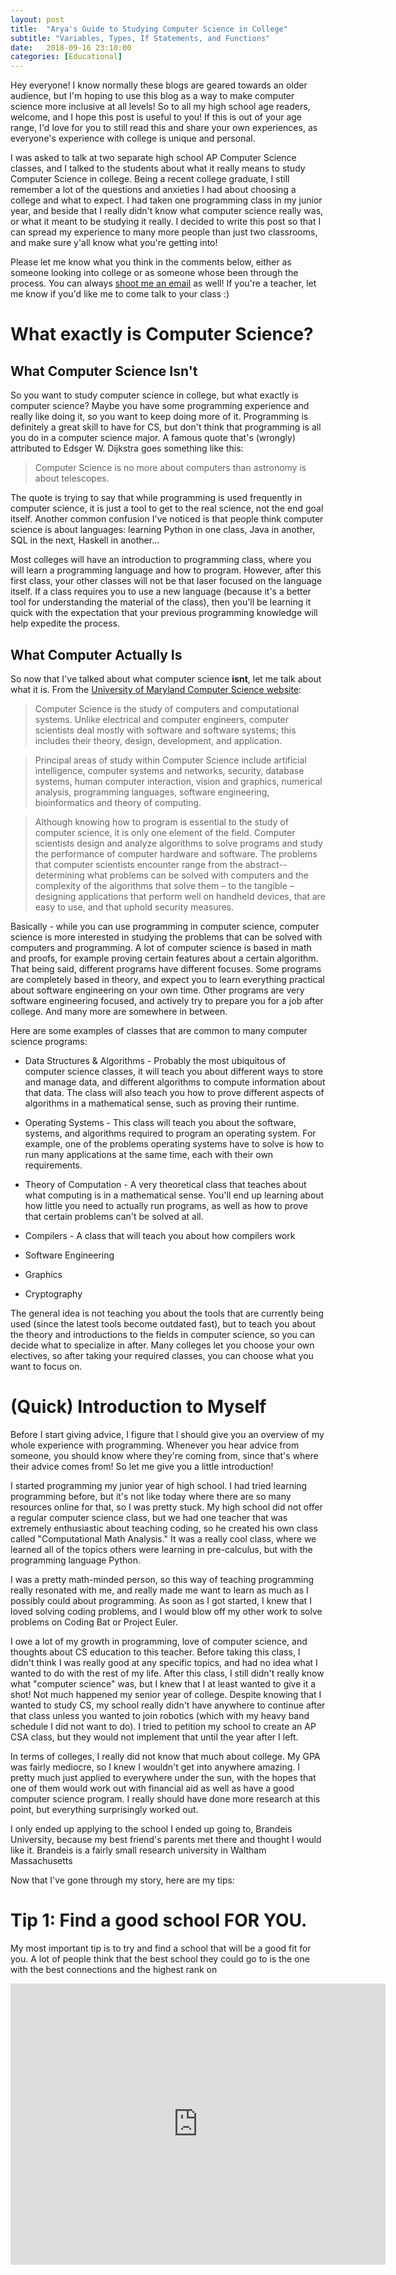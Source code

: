 ```yaml
---
layout: post
title:  "Arya's Guide to Studying Computer Science in College"
subtitle: "Variables, Types, If Statements, and Functions"
date:   2018-09-16 23:10:00
categories: [Educational]
---
```


Hey everyone! I know normally these blogs are geared towards an older audience, but I'm hoping to use this blog as a way to make computer science more inclusive at all levels! So to all my high school age readers, welcome, and I hope this post is useful to you! If this is out of your age range, I'd love for you to still read this and share your own experiences, as everyone's experience with college is unique and personal.

I was asked to talk at two separate high school AP Computer Science classes, and I talked to the students about what it really means to study Computer Science in college. Being a recent college graduate, I still remember a lot of the questions and anxieties I had about choosing a college and what to expect. I had taken one programming class in my junior year, and beside that I really didn't know what computer science really was, or what it meant to be studying it really. I decided to write this post so that I can spread my experience to many more people than just two classrooms, and make sure y'all know what you're getting into!

Please let me know what you think in the comments below, either as someone looking into college or as someone whose been through the process. You can always [shoot me an email](mailto:arya@aryaboudaie.com) as well! If you're a teacher, let me know if you'd like me to come talk to your class :)

# What exactly is Computer Science?

## What Computer Science Isn't

So you want to study computer science in college, but what exactly is computer science? Maybe you have some programming experience and really like doing it, so you want to keep doing more of it. Programming is definitely a great skill to have for CS, but don't think that programming is all you do in a computer science major. A famous quote that's (wrongly) attributed to Edsger W. Dijkstra goes something like this:

> Computer Science is no more about computers than astronomy is about telescopes.

The quote is trying to say that while programming is used frequently in computer science, it is just a tool to get to the real science, not the end goal itself. Another common confusion I've noticed is that people think computer science is about languages: learning Python in one class, Java in another, SQL in the next, Haskell in another...

Most colleges will have an introduction to programming class, where you will learn a programming language and how to program. However, after this first class, your other classes will not be that laser focused on the language itself. If a class requires you to use a new language (because it's a better tool for understanding the material of the class), then you'll be learning it quick with the expectation that your previous programming knowledge will help expedite the process.

## What Computer Actually Is

So now that I've talked about what computer science __isnt__, let me talk about what it is. From the [University of Maryland Computer Science website](https://undergrad.cs.umd.edu/what-computer-science):

> Computer Science is the study of computers and computational systems. Unlike electrical and computer engineers, computer scientists deal mostly with software and software systems; this includes their theory, design, development, and application.

> Principal areas of study within Computer Science include artificial intelligence, computer systems and networks, security, database systems, human computer interaction, vision and graphics, numerical analysis, programming languages, software engineering, bioinformatics and theory of computing.

> Although knowing how to program is essential to the study of computer science, it is only one element of the field. Computer scientists design and analyze algorithms to solve programs and study the performance of computer hardware and software. The problems that computer scientists encounter range from the abstract-- determining what problems can be solved with computers and the complexity of the algorithms that solve them – to the tangible – designing applications that perform well on handheld devices, that are easy to use, and that uphold security measures.

Basically - while you can use programming in computer science, computer science is more interested in studying the problems that can be solved with computers and programming. A lot of computer science is based in math and proofs, for example proving certain features about a certain algorithm. That being said, different programs have different focuses. Some programs are completely based in theory, and expect you to learn everything practical about software engineering on your own time. Other programs are very software engineering focused, and actively try to prepare you for a job after college. And many more are somewhere in between.

Here are some examples of classes that are common to many computer science programs:

* Data Structures & Algorithms - Probably the most ubiquitous of computer science classes, it will teach you about different ways to store and manage data, and different algorithms to compute information about that data. The class will also teach you how to prove different aspects of algorithms in a mathematical sense, such as proving their runtime.

* Operating Systems - This class will teach you about the software, systems, and algorithms required to program an operating system. For example, one of the problems operating systems have to solve is how to run many applications at the same time, each with their own requirements.

* Theory of Computation - A very theoretical class that teaches about what computing is in a mathematical sense. You'll end up learning about how little you need to actually run programs, as well as how to prove that certain problems can't be solved at all.

* Compilers - A class that will teach you about how compilers work

* Software Engineering
* Graphics
* Cryptography

The general idea is not teaching you about the tools that are currently being used (since the latest tools become outdated fast), but to teach you about the theory and introductions to the fields in computer science, so you can decide what to specialize in after. Many colleges let you choose your own electives, so after taking your required classes, you can choose what you want to focus on.

# (Quick) Introduction to Myself

Before I start giving advice, I figure that I should give you an overview of my whole experience with programming. Whenever you hear advice from someone, you should know where they're coming from, since that's where their advice comes from! So let me give you a little introduction!

I started programming my junior year of high school. I had tried learning programming before, but it's not like today where there are so many resources online for that, so I was pretty stuck. My high school did not offer a regular computer science class, but we had one teacher that was extremely enthusiastic about teaching coding, so he created his own class called "Computational Math Analysis." It was a really cool class, where we learned all of the topics others were learning in pre-calculus, but with the programming language Python.

I was a pretty math-minded person, so this way of teaching programming really resonated with me, and really made me want to learn as much as I possibly could about programming. As soon as I got started, I knew that I loved solving coding problems, and I would blow off my other work to solve problems on Coding Bat or Project Euler.

I owe a lot of my growth in programming, love of computer science, and thoughts about CS education to this teacher. Before taking this class, I didn't think I was really good at any specific topics, and had no idea what I wanted to do with the rest of my life. After this class, I still didn't really know what "computer science" was, but I knew that I at least wanted to give it a shot! Not much happened my senior year of college. Despite knowing that I wanted to study CS, my school really didn't have anywhere to continue after that class unless you wanted to join robotics (which with my heavy band schedule I did not want to do). I tried to petition my school to create an AP CSA class, but they would not implement that until the year after I left.

In terms of colleges, I really did not know that much about college. My GPA was fairly mediocre, so I knew I wouldn't get into anywhere amazing. I pretty much just applied to everywhere under the sun, with the hopes that one of them would work out with financial aid as well as have a good computer science program. I really should have done more research at this point, but everything surprisingly worked out.

I only ended up applying to the school I ended up going to, Brandeis University, because my best friend's parents met there and thought I would like it. Brandeis is a fairly small research university in Waltham Massachusetts


Now that I've gone through my story, here are my tips:

# Tip 1: Find a good school FOR YOU.

My most important tip is to try and find a school that will be a good fit for you. A lot of people think that the best school they could go to is the one with the best connections and the highest rank on  


<iframe src="https://www.youtube.com/embed/IGQBtbKSVhY" width="600" height="450" frameborder="0" gesture="media" allow="encrypted-media" allowfullscreen="" ></iframe>
